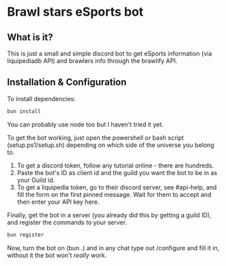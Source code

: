 # Brawl stars eSports bot

## What is it?

This is just a small and simple discord bot to get eSports information (via liquipediadb API) and brawlers info through the brawlify API.

## Installation & Configuration

To install dependencies:

```bash
bun install
```

You can probably use node too but I haven't tried it yet.

To get the bot working, just open the powershell or bash script (setup.ps1/setup.sh) depending on which side of the universe you belong to.

1. To get a discord token, follow any tutorial online - there are hundreds.
2. Paste the bot's ID as client id and the guild you want the bot to be in as your Guild id.
3. To get a liquipedia token, go to their discord server, see #api-help, and fill the form on the first pinned message. Wait for them to accept and then enter your API key here.

Finally, get the bot in a server (you already did this by getting a guild ID), and register the commands to your server.

```bash
bun register
```

Now, turn the bot on (bun .) and in any chat type out /configure and fill it in, without it the bot won't _really_ work.
